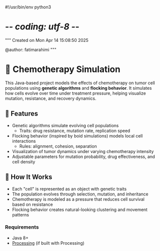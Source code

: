 #!/usr/bin/env python3
# -*- coding: utf-8 -*-
"""
Created on Mon Apr 14 15:08:50 2025

@author: fatimarahimi
"""

# 🧬 Chemotherapy Simulation

This Java-based project models the effects of chemotherapy on tumor cell populations using **genetic algorithms** 
and **flocking behavior**. It simulates how cells evolve over time under treatment pressure, helping visualize mutation, resistance, 
and recovery dynamics.

## 🎯 Features

- Genetic algorithms simulate evolving cell populations
  - Traits: drug resistance, mutation rate, replication speed
- Flocking behavior (inspired by boid simulations) models local cell interactions
  - Rules: alignment, cohesion, separation
- Visualization of tumor dynamics under varying chemotherapy intensity
- Adjustable parameters for mutation probability, drug effectiveness, and cell density

## 🧪 How It Works

- Each "cell" is represented as an object with genetic traits
- The population evolves through selection, mutation, and inheritance
- Chemotherapy is modeled as a pressure that reduces cell survival based on resistance
- Flocking behavior creates natural-looking clustering and movement patterns


### Requirements

- Java 8+
- [Processing](https://processing.org/download) (if built with Processing)
